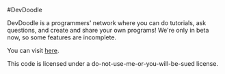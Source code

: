 #DevDoodle

DevDoodle is a programmers' network where you can do tutorials, ask questions, and create and share your own programs! We're only in beta now, so some features are incomplete.

You can visit [here](devdoodle.net).

This code is licensed under a do-not-use-me-or-you-will-be-sued license.
